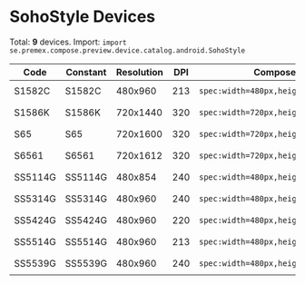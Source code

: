 # SohoStyle Devices

Total: **9** devices. Import: `import se.premex.compose.preview.device.catalog.android.SohoStyle`

| Code | Constant | Resolution | DPI | Compose Spec | Preview Usage |
|------|----------|------------|-----|-------------|---------------|
| S1582C | S1582C | 480x960 | 213 | `spec:width=480px,height=960px,dpi=213` | `@Preview(device = SohoStyle.S1582C)` |
| S1586K | S1586K | 720x1440 | 320 | `spec:width=720px,height=1440px,dpi=320` | `@Preview(device = SohoStyle.S1586K)` |
| S65 | S65 | 720x1600 | 320 | `spec:width=720px,height=1600px,dpi=320` | `@Preview(device = SohoStyle.S65)` |
| S6561 | S6561 | 720x1612 | 320 | `spec:width=720px,height=1612px,dpi=320` | `@Preview(device = SohoStyle.S6561)` |
| SS5114G | SS5114G | 480x854 | 240 | `spec:width=480px,height=854px,dpi=240` | `@Preview(device = SohoStyle.SS5114G)` |
| SS5314G | SS5314G | 480x960 | 240 | `spec:width=480px,height=960px,dpi=240` | `@Preview(device = SohoStyle.SS5314G)` |
| SS5424G | SS5424G | 480x960 | 220 | `spec:width=480px,height=960px,dpi=220` | `@Preview(device = SohoStyle.SS5424G)` |
| SS5514G | SS5514G | 480x960 | 213 | `spec:width=480px,height=960px,dpi=213` | `@Preview(device = SohoStyle.SS5514G)` |
| SS5539G | SS5539G | 480x960 | 240 | `spec:width=480px,height=960px,dpi=240` | `@Preview(device = SohoStyle.SS5539G)` |

<!-- Generated automatically. Do not edit manually. -->
